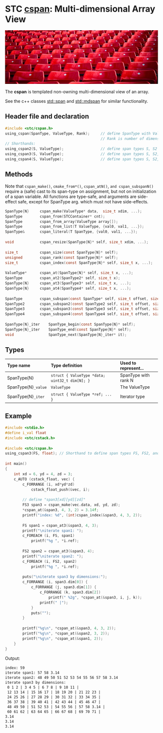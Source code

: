 # STC [cspan](../include/stc/cspan.h): Multi-dimensional Array View
![Array](pics/array.jpg)

The **cspan** is templated non-owning multi-dimensional view of an array. 

See the c++ classes [std::span](https://en.cppreference.com/w/cpp/container/span) and 
[std::mdspan](https://en.cppreference.com/w/cpp/container/mdspan) for similar functionality.

## Header file and declaration

```c
#include <stc/cspan.h>
using_cspan(SpanType, ValueType, Rank);     // define SpanType with ValueType elements.
                                            // Rank is number of dimensions (max 4)
// Shorthands:
using_cspan2(S, ValueType);                 // define span types S, S2 with ranks 1, 2.
using_cspan3(S, ValueType);                 // define span types S, S2, S3 with ranks 1, 2, 3.
using_cspan4(S, ValueType);                 // define span types S, S2, S3, S4 with ranks 1, 2, 3, 4.
```
## Methods
Note that `cspan_make()`, `cmake_from*()`, `cspan_atN()`, `and cspan_subspanN()` require a (safe) cast to its span-type
on assignment, but not on initialization of a span variable. All functions are type-safe, and arguments are side-effect safe, except for SpanType arg. which must not have side-effects.
```c
SpanType{N}     cspan_make(ValueType* data,  size_t xdim, ...);         // make N-dimensional cspan
SpanType        cspan_from(STCContainer* cnt);                          // create a 1D cspan from a compatible STC container
SpanType        cspan_from_array(ValueType array[]);                    // create a 1D cspan from a C array
SpanType        cspan_from_list(T ValueType, {val0, val1, ...});        // create a 1D cspan from an initializer list
SpanType&       cspan_literal(T SpanType, {val0, val1, ...});           // create a 1D cspan compound literal from init list 

void            cspan_resize(SpanType{N}* self, size_t xdim, ...);      // change the extent of each dimension

size_t          cspan_size(const SpanType{N}* self);                    // return number of elements
unsigned        cspan_rank(const SpanType{N}* self);                    // return number of dimensions
size_t          cspan_index(const SpanType{N}* self, size_t x, ...);    // index of element
                
ValueType*      cspan_at(SpanType{N}* self, size_t x, ...);             // at(): num of args decides input SpanType{N}.
SpanType        cspan_at2(SpanType2* self, size_t x);                   // return a 1D subarray cspan.
SpanType{N}     cspan_at3(SpanType3* self, size_t x, ...);              // atN(): N decides input SpanType,
SpanType{N}     cspan_at4(SpanType4* self, size_t x, ...);              // and num of args decides returned SpanType{N}.

SpanType        cspan_subspan(const SpanType* self, size_t offset, size_t count);  // return a slice of a 1D cspan
SpanType2       cspan_subspan2(const SpanType2 self, size_t offset, size_t count); // return a slice of a 2D cspan
SpanType3       cspan_subspan3(const SpanType3 self, size_t offset, size_t count); // return a slice of a 3D cspan
SpanType4       cspan_subspan4(const SpanType4 self, size_t offset, size_t count); // return a slice of a 4D cspan

SpanType{N}_iter    SpanType_begin(const SpanType{N}* self);
SpanType{N}_iter    SpanType_end(const SpanType{N}* self);
void                SpanType_next(SpanType{N}_iter* it);
```
## Types

| Type name           | Type definition                                | Used to represent... |
|:--------------------|:-----------------------------------------------|:---------------------|
| SpanType{N}         | `struct { ValueType *data; uint32_t dim[N]; }` | SpanType with rank N |
| SpanType{N}`_value` | `ValueType`                                    | The ValueType        |
| SpanType{N}`_iter`  | `struct { ValueType *ref; ... }`               | Iterator type        |

## Example
```c
#include <stdio.h>
#define i_val float
#include <stc/cstack.h>

#include <stc/cspan.h>
using_cspan3(FS, float); // Shorthand to define span types FS, FS2, and FS3.

int main()
{
    int xd = 6, yd = 4, zd = 3;
    c_AUTO (cstack_float, vec) {
        c_FORRANGE (i, xd*yd*zd)
            cstack_float_push(&vec, i);

        // define "span3[xd][yd][zd]"
        FS3 span3 = cspan_make(vec.data, xd, yd, zd);
        *cspan_at(&span3, 4, 3, 2) = 3.14f;
        printf("index: %d", (int)cspan_index(&span3, 4, 3, 2));

        FS span1 = cspan_at3(&span3, 4, 3);
        printf("\niterate span1: ");
        c_FOREACH (i, FS, span1)
            printf("%g ", *i.ref);

        FS2 span2 = cspan_at3(&span3, 4);
        printf("\niterate span2: ");
        c_FOREACH (i, FS2, span2)
            printf("%g ", *i.ref);

        puts("\niterate span3 by dimensions:");
        c_FORRANGE (i, span3.dim[0]) {
            c_FORRANGE (j, span3.dim[1]) {
                c_FORRANGE (k, span3.dim[2])
                    printf(" %2g", *cspan_at(&span3, i, j, k));
                printf(" |");
            }
            puts("");
        }

        printf("%g\n", *cspan_at(&span3, 4, 3, 2));
        printf("%g\n", *cspan_at(&span2, 3, 2));
        printf("%g\n", *cspan_at(&span1, 2));
    }
}
```
Output:
```
index: 59
iterate span1: 57 58 3.14
iterate span2: 48 49 50 51 52 53 54 55 56 57 58 3.14
iterate span3 by dimensions:
 0 1 2 | 3 4 5 | 6 7 8 | 9 10 11 |
 12 13 14 | 15 16 17 | 18 19 20 | 21 22 23 |
 24 25 26 | 27 28 29 | 30 31 32 | 33 34 35 |
 36 37 38 | 39 40 41 | 42 43 44 | 45 46 47 |
 48 49 50 | 51 52 53 | 54 55 56 | 57 58 3.14 |
 60 61 62 | 63 64 65 | 66 67 68 | 69 70 71 |
3.14
3.14
3.14
```

